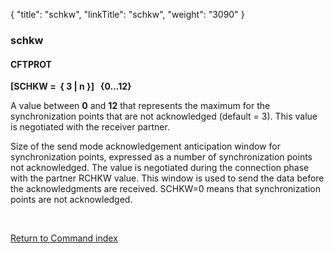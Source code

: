 {
    "title": "schkw",
    "linkTitle": "schkw",
    "weight": "3090"
}<span id="schkw"></span>

### schkw

#### CFTPROT

****[SCHKW =  {
3
&#124; n }]   {0...12}****

A value between ****0**** and ****12**** that represents the maximum for the
synchronization points that are not acknowledged (default = 3). This value is negotiated
with the receiver partner.

Size of the send mode acknowledgement anticipation window for synchronization
points, expressed as a number of synchronization points not acknowledged.
The value is negotiated during the connection phase with the partner RCHKW
value. This window is used to send the data before the acknowledgments
are received. SCHKW=0 means that synchronization points are not acknowledged.

 

[Return to Command index](../../)
